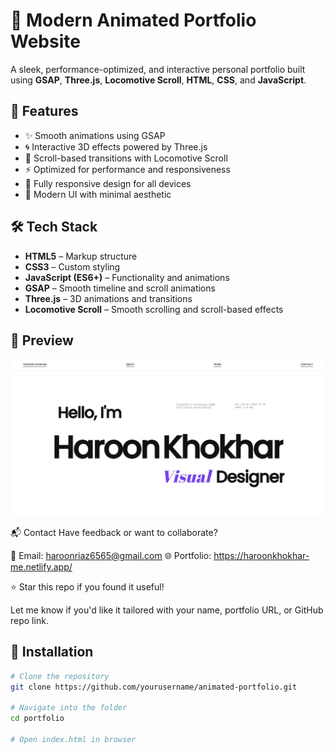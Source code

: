 # 🚀 Modern Animated Portfolio Website

A sleek, performance-optimized, and interactive personal portfolio built using **GSAP**, **Three.js**, **Locomotive Scroll**, **HTML**, **CSS**, and **JavaScript**.

## 🎯 Features

- ✨ Smooth animations using GSAP
- 🌀 Interactive 3D effects powered by Three.js
- 🎯 Scroll-based transitions with Locomotive Scroll
- ⚡ Optimized for performance and responsiveness
- 📱 Fully responsive design for all devices
- 🎨 Modern UI with minimal aesthetic

## 🛠️ Tech Stack

- **HTML5** – Markup structure  
- **CSS3** – Custom styling  
- **JavaScript (ES6+)** – Functionality and animations  
- **GSAP** – Smooth timeline and scroll animations  
- **Three.js** – 3D animations and transitions  
- **Locomotive Scroll** – Smooth scrolling and scroll-based effects


## 📸 Preview

![Website Screenshot](assets/screenshot.png)


📬 Contact
Have feedback or want to collaborate?

📧 Email: haroonriaz6565@gmail.com
🌐 Portfolio: https://haroonkhokhar-me.netlify.app/

⭐ Star this repo if you found it useful!

Let me know if you'd like it tailored with your name, portfolio URL, or GitHub repo link.




## 🔧 Installation

```bash
# Clone the repository
git clone https://github.com/yourusername/animated-portfolio.git

# Navigate into the folder
cd portfolio

# Open index.html in browser


